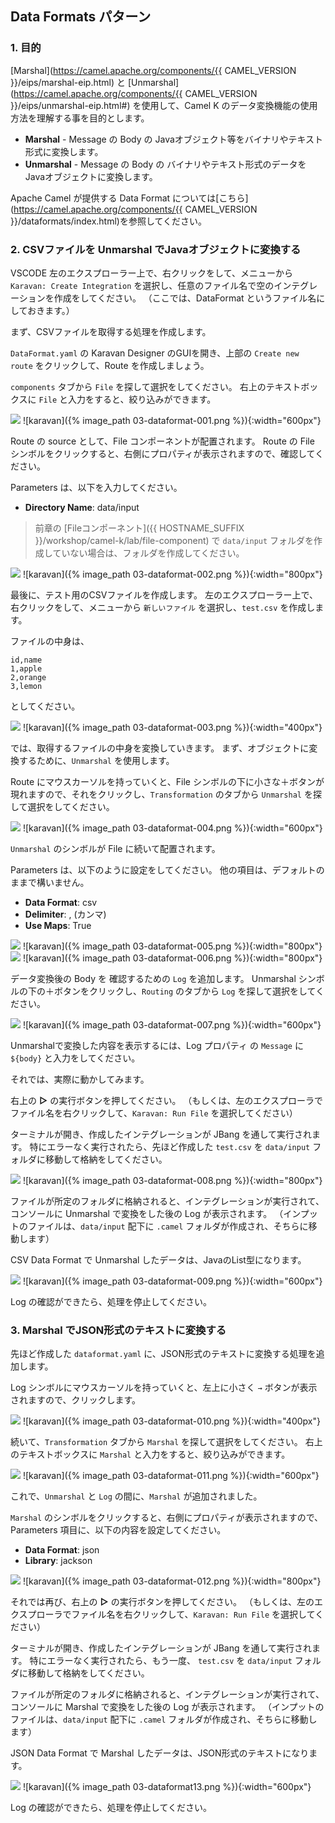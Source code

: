 ## Data Formats パターン


### 1. 目的

[Marshal](https://camel.apache.org/components/{{ CAMEL_VERSION }}/eips/marshal-eip.html) と [Unmarshal](https://camel.apache.org/components/{{ CAMEL_VERSION }}/eips/unmarshal-eip.html#) を使用して、Camel K のデータ変換機能の使用方法を理解する事を目的とします。

* **Marshal** - Message の Body の Javaオブジェクト等をバイナリやテキスト形式に変換します。
* **Unmarshal** - Message の Body の バイナリやテキスト形式のデータをJavaオブジェクトに変換します。

Apache Camel が提供する Data Format については[こちら](https://camel.apache.org/components/{{ CAMEL_VERSION }}/dataformats/index.html)を参照してください。

### 2. CSVファイルを Unmarshal でJavaオブジェクトに変換する

VSCODE 左のエクスプローラー上で、右クリックをして、メニューから `Karavan: Create Integration` を選択し、任意のファイル名で空のインテグレーションを作成をしてください。
（ここでは、DataFormat というファイル名にしておきます。）

まず、CSVファイルを取得する処理を作成します。

`DataFormat.yaml` の Karavan Designer のGUIを開き、上部の `Create new route` をクリックして、Route を作成しましょう。

`components` タブから `File` を探して選択をしてください。
右上のテキストボックスに `File` と入力をすると、絞り込みができます。

![](images/03-dataformat-001.png)
![karavan]({% image_path 03-dataformat-001.png %}){:width="600px"}

Route の source として、File コンポーネントが配置されます。
Route の File シンボルをクリックすると、右側にプロパティが表示されますので、確認してください。

Parameters は、以下を入力してください。

* **Directory Name**: data/input

> 前章の [Fileコンポーネント]({{ HOSTNAME_SUFFIX }}/workshop/camel-k/lab/file-component) で `data/input` フォルダを作成していない場合は、フォルダを作成してください。

![](images/03-dataformat-002.png)
![karavan]({% image_path 03-dataformat-002.png %}){:width="800px"}

最後に、テスト用のCSVファイルを作成します。
左のエクスプローラー上で、右クリックをして、メニューから `新しいファイル` を選択し、`test.csv` を作成します。

ファイルの中身は、

```
id,name
1,apple
2,orange
3,lemon
```

としてください。

![](images/03-dataformat-003.png)
![karavan]({% image_path 03-dataformat-003.png %}){:width="400px"}

では、取得するファイルの中身を変換していきます。
まず、オブジェクトに変換するために、`Unmarshal` を使用します。

Route にマウスカーソルを持っていくと、File シンボルの下に小さな＋ボタンが現れますので、それをクリックし、`Transformation` のタブから `Unmarshal` を探して選択をしてください。

![](images/03-dataformat-004.png)
![karavan]({% image_path 03-dataformat-004.png %}){:width="600px"}

`Unmarshal` のシンボルが File に続いて配置されます。

Parameters は、以下のように設定をしてください。
他の項目は、デフォルトのままで構いません。

* **Data Format**: csv
* **Delimiter**: , (カンマ)
* **Use Maps**: True

![](images/03-dataformat-005.png)
![karavan]({% image_path 03-dataformat-005.png %}){:width="800px"}
![](images/03-dataformat-006.png)
![karavan]({% image_path 03-dataformat-006.png %}){:width="800px"}

データ変換後の Body を 確認するための `Log` を追加します。
Unmarshal シンボルの下の＋ボタンをクリックし、`Routing` のタブから `Log` を探して選択をしてください。

![](images/03-dataformat-007.png)
![karavan]({% image_path 03-dataformat-007.png %}){:width="600px"}

Unmarshalで変換した内容を表示するには、Log プロパティ の `Message` に `${body}` と入力をしてください。


それでは、実際に動かしてみます。

右上の **▷** の実行ボタンを押してください。
（もしくは、左のエクスプローラでファイル名を右クリックして、`Karavan: Run File` を選択してください）

ターミナルが開き、作成したインテグレーションが JBang を通して実行されます。
特にエラーなく実行されたら、先ほど作成した `test.csv` を `data/input` フォルダに移動して格納をしてください。

![](images/03-dataformat-008.png)
![karavan]({% image_path 03-dataformat-008.png %}){:width="800px"}

ファイルが所定のフォルダに格納されると、インテグレーションが実行されて、コンソールに Unmarshal で変換をした後の Log が表示されます。
（インプットのファイルは、`data/input` 配下に `.camel` フォルダが作成され、そちらに移動します）

CSV Data Format で Unmarshal したデータは、JavaのList型になります。

![](images/03-dataformat-009.png)
![karavan]({% image_path 03-dataformat-009.png %}){:width="600px"}

Log の確認ができたら、処理を停止してください。

### 3. Marshal でJSON形式のテキストに変換する

先ほど作成した `dataformat.yaml` に、JSON形式のテキストに変換する処理を追加します。

Log シンボルにマウスカーソルを持っていくと、左上に小さく `→` ボタンが表示されますので、クリックします。

![](images/03-dataformat-010.png)
![karavan]({% image_path 03-dataformat-010.png %}){:width="400px"}

続いて、`Transformation` タブから `Marshal` を探して選択をしてください。
右上のテキストボックスに `Marshal` と入力をすると、絞り込みができます。

![](images/03-dataformat-011.png)
![karavan]({% image_path 03-dataformat-011.png %}){:width="600px"}

これで、`Unmarshal` と `Log` の間に、`Marshal` が追加されました。

`Marshal` のシンボルをクリックすると、右側にプロパティが表示されますので、
Parameters 項目に、以下の内容を設定してください。

* **Data Format**: json
* **Library**: jackson

![](images/03-dataformat-012.png)
![karavan]({% image_path 03-dataformat-012.png %}){:width="800px"}

それでは再び、右上の **▷** の実行ボタンを押してください。
（もしくは、左のエクスプローラでファイル名を右クリックして、`Karavan: Run File` を選択してください）

ターミナルが開き、作成したインテグレーションが JBang を通して実行されます。
特にエラーなく実行されたら、もう一度、 `test.csv` を `data/input` フォルダに移動して格納をしてください。

ファイルが所定のフォルダに格納されると、インテグレーションが実行されて、コンソールに Marshal で変換をした後の Log が表示されます。
（インプットのファイルは、`data/input` 配下に `.camel` フォルダが作成され、そちらに移動します）

JSON Data Format で Marshal したデータは、JSON形式のテキストになります。

![](images/03-dataformat-013.png)
![karavan]({% image_path 03-dataformat13.png %}){:width="600px"}

Log の確認ができたら、処理を停止してください。